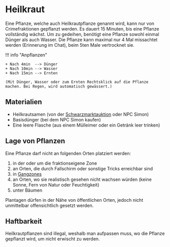 # Heilkraut
Eine Pflanze, welche auch Heilkrautpflanze genannt wird, kann nur von Crimefraktionen gepflanzt werden. Es dauert 15 Minuten, bis eine Pflanze vollständig wächst. Um zu gedeihen, benötigt eine Pflanze sowohl einmal Dünger als auch Wasser. Die Pflanze kann maximal nur 4 Mal missachtet werden (Erinnerung im Chat), beim 5ten Male vertrocknet sie. 
 
!!! info "Anpflanzen"

    + Nach 4min  --> Dünger
    + Nach 10min --> Wasser 
    + Nach 15min --> Ernten 
    
    (Mit Dünger, Wasser oder zum Ernten Rechtsklick auf die Pflanze machen. Bei Regen, wird automatisch gewässert.)

## Materialien
- Heilkrautsamen (von der [Schwarzmarktauktion](../../pages/orte/schwarzmarkt,md) oder NPC Simon)
- Basisdünger (bei dem NPC Simon kaufen)
- Eine leere Flasche (aus einem Mülleimer oder ein Getränk leer trinken)
 
## Lage von Pflanzen
Eine Pflanze darf nicht an folgenden Orten platziert werden:

1. in der oder um die fraktionseigene Zone
2. an Orten, die durch Fallschirm oder sonstige Tricks erreichbar sind
3. in [Gangzones](../../pages/fraktionen/gangwar.md)
4. an Orten, wo sie realistisch gesehen nicht wachsen würden (keine Sonne, Fern von Natur oder Feuchtigkeit)
5. unter Bäumen

Plantagen dürfen in der Nähe von öffentlichen Orten, jedoch nicht unmittelbar offensichtlich gesetzt werden.

## Haftbarkeit
Heilkrautpflanzen sind illegal, weshalb man aufpassen muss, wo die Pflanze gepflanzt wird, um nicht erwischt zu werden.

